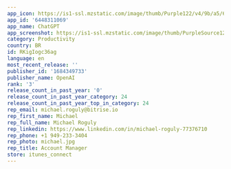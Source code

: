 ```yaml
---
app_icon: https://is1-ssl.mzstatic.com/image/thumb/Purple122/v4/9b/a5/6e/9ba56e0c-28f8-73a7-f875-f9fc8af4a3a9/AppIcon-1x_U007emarketing-0-7-0-85-220-0.png/1024x1024bb.png
app_id: '6448311069'
app_name: ChatGPT
app_screenshot: https://is1-ssl.mzstatic.com/image/thumb/PurpleSource126/v4/a7/37/9d/a7379dd1-1cb0-0006-db9c-15fe715fe31c/8228bd3f-77cf-4463-bf7f-b7ca15c82c4e_6.5__1242x2688_1.png/1242x2688bb.png
category: Productivity
country: BR
id: RKigIogc36ag
language: en
most_recent_release: ''
publisher_id: '1684349733'
publisher_name: OpenAI
rank: '3'
release_count_in_past_year: '0'
release_count_in_past_year_category: 24
release_count_in_past_year_top_in_category: 24
rep_email: michael.roguly@bitrise.io
rep_first_name: Michael
rep_full_name: Michael Roguly
rep_linkedin: https://www.linkedin.com/in/michael-roguly-77376710
rep_phone: +1 949-233-3404
rep_photo: michael.jpg
rep_title: Account Manager
store: itunes_connect
---
```


